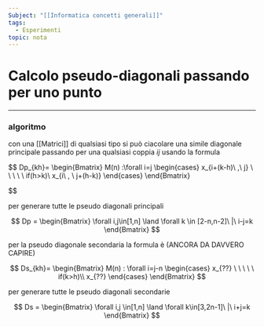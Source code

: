 ```yaml
---
Subject: "[[Informatica concetti generali]]"
tags:
  - Esperimenti
topic: nota
---
```



# Calcolo pseudo-diagonali passando per uno punto
---

### algoritmo
con una [[Matrici]] di qualsiasi tipo si può ciacolare una simile diagonale principale passando per una qualsiasi coppia $ij$ usando la formula

$$
Dp_{kh}=
\begin{Bmatrix}
M(n)  :\forall i=j
\begin{cases}
x_{i+(k-h)\ ,\ j} \ \ \ \ \ if(h>k)\\
x_{i\ , \ j+(h-k)}
\end{cases}
\end{Bmatrix}

$$

per generare tutte le pseudo diagonali principali

$$
Dp =
\begin{Bmatrix}
\forall i,j\in[1,n]  \land
\forall k \in [2-n,n-2]\
|\  i-j=k
\end{Bmatrix}
$$

per la pseudo diagonale secondaria la formula è (ANCORA DA DAVVERO CAPIRE)

$$
Ds_{kh}=
 \begin{Bmatrix}
  M(n)  :
\forall i=j-n
\begin{cases}
x_{??} \ \ \ \ \ if(k>h)\\
x_{??}
\end{cases}
\end{Bmatrix}
$$

per generare tutte le pseudo diagonali secondarie

$$
Ds =
\begin{Bmatrix}
\forall i,j \in[1,n]  \land \forall k\in[3,2n-1]\
|\  i+j=k
\end{Bmatrix}
$$
